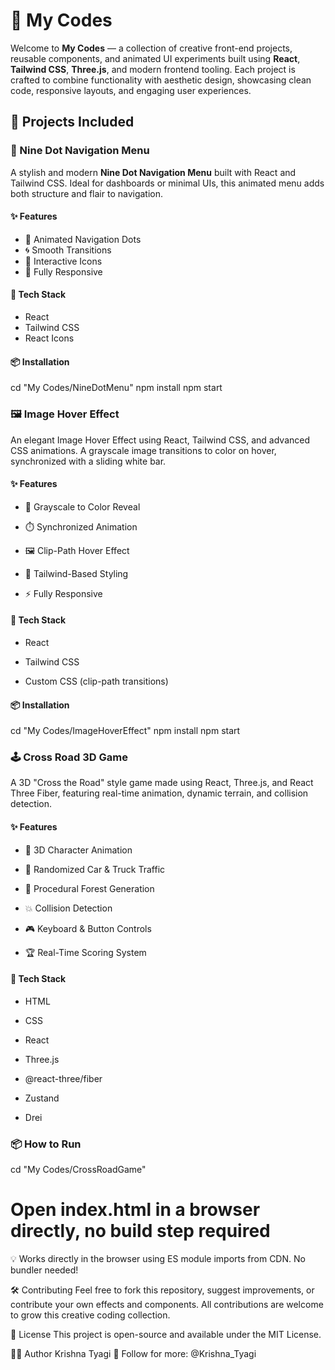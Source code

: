 # 📁 My Codes

Welcome to **My Codes** — a collection of creative front-end projects, reusable components, and animated UI experiments built using **React**, **Tailwind CSS**, **Three.js**, and modern frontend tooling. Each project is crafted to combine functionality with aesthetic design, showcasing clean code, responsive layouts, and engaging user experiences.


## 🚀 Projects Included

### 🔵 Nine Dot Navigation Menu

A stylish and modern **Nine Dot Navigation Menu** built with React and Tailwind CSS. Ideal for dashboards or minimal UIs, this animated menu adds both structure and flair to navigation.

#### ✨ Features
- 🎯 Animated Navigation Dots  
- 🌀 Smooth Transitions  
- 🧭 Interactive Icons  
- 📱 Fully Responsive  

#### 🧰 Tech Stack
- React  
- Tailwind CSS  
- React Icons  

#### 📦 Installation

cd "My Codes/NineDotMenu"
npm install
npm start

### 🖼️ Image Hover Effect
An elegant Image Hover Effect using React, Tailwind CSS, and advanced CSS animations. A grayscale image transitions to color on hover, synchronized with a sliding white bar.

#### ✨ Features
- 🖤 Grayscale to Color Reveal

 - ⏱️ Synchronized Animation

- 🖼️ Clip-Path Hover Effect

- 💫 Tailwind-Based Styling

- ⚡ Fully Responsive

#### 🧰 Tech Stack
- React

- Tailwind CSS

- Custom CSS (clip-path transitions)

#### 📦 Installation

cd "My Codes/ImageHoverEffect"
npm install
npm start


### 🕹️ Cross Road 3D Game
A 3D "Cross the Road" style game made using React, Three.js, and React Three Fiber, featuring real-time animation, dynamic terrain, and collision detection.

#### ✨ Features
- 🧍 3D Character Animation

- 🚗 Randomized Car & Truck Traffic

- 🌲 Procedural Forest Generation

- 💥 Collision Detection

- 🎮 Keyboard & Button Controls

- 🏆 Real-Time Scoring System

#### 🧰 Tech Stack
- HTML

- CSS

- React

- Three.js

- @react-three/fiber

- Zustand

- Drei

### 📦 How to Run

cd "My Codes/CrossRoadGame"
# Open index.html in a browser directly, no build step required
💡 Works directly in the browser using ES module imports from CDN. No bundler needed!

🛠 Contributing
Feel free to fork this repository, suggest improvements, or contribute your own effects and components. All contributions are welcome to grow this creative coding collection.

📄 License
This project is open-source and available under the MIT License.

🙋‍♂️ Author
Krishna Tyagi
🔗 Follow for more: @Krishna_Tyagi